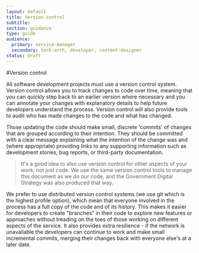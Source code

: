 ```yaml
---
layout: default
title: Version control
subtitle: 
section: guidance
type: guide
audience:
  primary: service-manager
  secondary: tech-arch, developer, content-designer
status: draft
---
```

    
#Version control

All software development projects must use a version control system. Version control allows you to track changes to code over time, meaning that you can quickly step back to an earlier version where necessary and you can annotate your changes with explanatory details to help future developers understand the process. Version control will also provide tools to audit who has made changes to the code and what has changed.

Those updating the code should make small, discrete 'commits' of changes that are grouped according to their intention. They should be committed with a clear message explaining what the intention of the change was and (where appropriate) providing links to any supporting information such as development stories, bug reports, or third-party documentation.

> It's a good idea to also use version control for other aspects of your work, not just code. We use the same version control tools to manage this document as we do our code, and the Government Digital Strategy was also produced that way.

We prefer to use distributed version control systems (we use git which is the highest profile option), which mean that everyone involved in the process has a full copy of the code and of its history. This makes it easier for developers to create "branches" in their code to explore new features or approaches without treading on the toes of those working on different aspects of the service. It also provides extra resilience - if the network is unavailable the developers can continue to work and make small incremental commits, merging their changes back with everyone else's at a later date.
